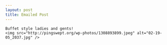 ```yaml
--- 
layout: post
title: Emailed Post
---
```

	Buffet style ladies and gents!
	<img src="http://pingswept.org/wp-photos/1308893899.jpeg" alt="02-19-05_2037.jpg" />
